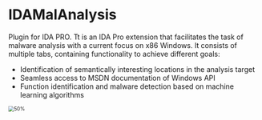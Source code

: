 # IDAMalAnalysis

Plugin for IDA PRO. Tt is an IDA Pro extension that facilitates the task of malware analysis with a current focus on x86 Windows. It consists of multiple tabs, containing functionality to achieve different goals:

- Identification of semantically interesting locations in the analysis target
- Seamless access to MSDN documentation of Windows API
- Function identification and malware detection based on machine learning algorithms

<img src="xref_method.png" alt="50%" style="zoom:70%;" />

